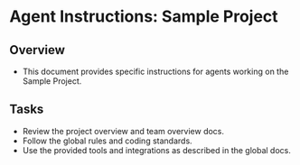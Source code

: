 # Agent Instructions: Sample Project

## Overview
- This document provides specific instructions for agents working on the Sample Project.

## Tasks
- Review the project overview and team overview docs.
- Follow the global rules and coding standards.
- Use the provided tools and integrations as described in the global docs. 